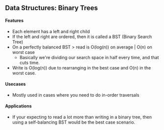 ## Data Structures: Binary Trees

#### Features
- Each element has a left and right child
- If the left and right are ordered, then it is called a BST (Binary Search Tree)
- On a perfectly balanced BST > read is O(log(n)) on average | O(n) on worst case
  - Basically we're dividing our search space in half every time, and that cuts time.
- Write is O(log(n)) due to rearranging in the best case and O(n) in the worst case.


#### Usecases
- Mostly used in cases where you need to do in-order traversals

#### Applications
- If your expecting to read a lot more than writing in a binary tree, then using a self-balancing BST would be the best case scenario.
